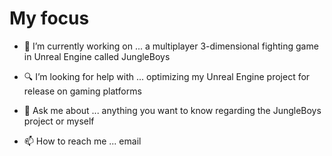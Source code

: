 # My focus


- 👾 I’m currently working on ... a multiplayer 3-dimensional fighting game in Unreal Engine called JungleBoys

- 🔍 I’m looking for help with ... optimizing my Unreal Engine project for release on gaming platforms

- 💬 Ask me about ... anything you want to know regarding the JungleBoys project or myself

- 📫 How to reach me ... email

